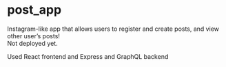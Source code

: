 # post_app

Instagram-like app that allows users to register and create posts, and view other user’s posts!  
Not deployed yet.  

Used React frontend and Express and GraphQL backend

